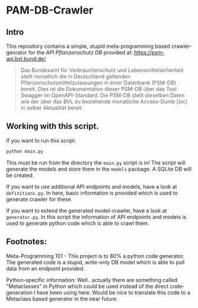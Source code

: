 # PAM-DB-Crawler

## Intro

This repository contains a simple, stupid meta-programming based crawler-genrator for the _API Pflanzenschutz DB_ provided at: https://psm-api.bvl.bund.de/

> Das Bundesamt für Verbraucherschutz und Lebensmittelsicherheit stellt monatlich die in Deutschland geltenden Pflanzenschutzmittelzulassungen in einer Datenbank (PSM-DB) bereit. Dies ist die Dokumentation dieser PSM-DB über das Tool Swagger im OpenAPI-Standard. Die PSM-DB stellt dieselben Daten wie der über das BVL zu beziehende monatliche Access-Dumb [sic] in selber Aktualität bereit.

## Working with this script.

If you want to run this script:  
```python
python main.py
```
This must be run from the directory the `main.py` script is in! The script will generate the models and store them in the `models` package. A SQLite DB will be created.

If you want to use additional API endpoints and models, have a look at `definitions.py`. In here, basic information is provided which is used to generate crawler for these.

If you want to extend the generated model-crawler, have a look at `generator.py`. In this script the information of API endpoints and models is used to generate python code which is able to crawl them.

## Footnotes: 
Meta-Programming 101 - This project is to 80% a python code generator. The generated code is a stupid, write-only DB model which is able to pull data from an endpoint provided.

Python-specific information: Well.. actually there are something called "Metaclasses" in Python which could be used instead of the direct code-generation I have been using here. Would be nice to translate this code to a Metaclass based generator in the near future.
